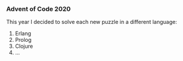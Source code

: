 ### Advent of Code 2020

This year I decided to solve each new puzzle in a different language:

 1. Erlang
 2. Prolog
 3. Clojure
 4. ...